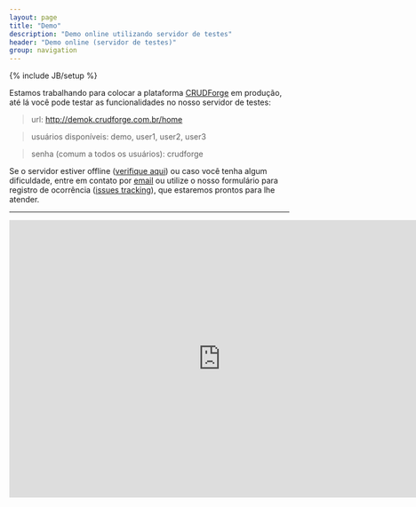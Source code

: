 ```yaml
---
layout: page
title: "Demo"
description: "Demo online utilizando servidor de testes"
header: "Demo online (servidor de testes)"
group: navigation
---
```

{% include JB/setup %}

Estamos trabalhando para colocar a plataforma [CRUDForge](/) em produção, até lá você pode testar 
as funcionalidades no nosso servidor de testes:


>url: <a href="http://demok.crudforge.com.br/home" onClick="_gaq.push(['_trackEvent', 'demo', 'play', 'testar demo', 1]);">http://demok.crudforge.com.br/home</a>

>usuários disponíveis: demo, user1, user2, user3

>senha (comum a todos os usuários): crudforge

Se o servidor estiver offline ([verifique aqui](http://www.isitdownrightnow.com/demok.crudforge.com.br.html)) ou caso você tenha algum dificuldade, entre em contato por <a href="mailto:demo@crudforge.com.br">email</a> ou utilize o nosso formulário para registro de ocorrência ([issues tracking](issues.html)), que estaremos prontos para lhe atender.

---

<iframe src="https://docs.google.com/forms/d/1dRX8y4-AEs0s9UylGzysu0Q8PToqiOosuIBj6Ei6aYo/viewform?embedded=true" width="760" height="500" frameborder="0" marginheight="0" marginwidth="0">Carregando...</iframe>




